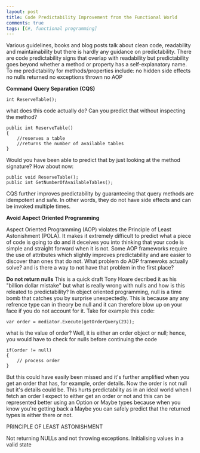 ```yaml
---
layout: post
title: Code Predictability Improvement from the Functional World
comments: true
tags: [C#, functional programming]
---
```


Various guidelines, books and blog posts talk about clean code, readability and maintainability but there is hardly any guidance on predictability. There are code predictability signs that overlap with readability but predictability goes beyond whether a method or property has a self-explanatory name. To me predictability for methods/properties include:
no hidden side effects
no nulls returned
no exceptions thrown
no AOP

**Command Query Separation (CQS)**

    int ReserveTable();

what does this code actually do? Can you predict that without inspecting the method?

    public int ReserveTable()
    {
    	//reserves a table
    	//returns the number of available tables
    }

Would you have been able to predict that by just looking at the method signature? How about now:

    public void ReserveTable();
    public int GetNumberOfAvailableTables();

CQS further improves predictability by guaranteeing that query methods are idempotent and safe. In other words, they do not have side effects and can be invoked multiple times.

**Avoid Aspect Oriented Programming**

Aspect Oriented Programming (AOP) violates the Principle of Least Astonishment (POLA). It makes it extremely difficult to predict what a piece of code is going to do and it deceives you into thinking that your code is simple and straight forward when it is not. Some AOP frameworks require the use of attributes which slightly improves predictability and are easier to discover than ones that do not. What problem do AOP framewoks actually solve? and is there a way to not have that problem in the first place? 

**Do not return nulls** This is a quick draft
Tony Hoare decribed it as his "billion dollar mistake" but what is really wrong with nulls and how is this releated to predictability? In object oriented programming, null is a time bomb that catches you by surprise unexpectedly. This is because any any refrence type can in theory be null and it can therefore blow up on your face if you do not account for it. Take for example this code:

    var order = mediator.Execute(getOrderQuery(23));

what is the value of order? Well, it is either an order object or null; hence, you would have to check for nulls before continuing the code

    if(order != null)
    {
        // process order
    }

But this could have easily been missed and it's further amplified when you get an order that has, for example, order details. Now the order is not null but it's details could be. This hurts predictability as in an ideal world when I fetch an order I expect to either get an order or not and this can be represented better using an Option or Maybe types because when you know you're getting back a Maybe you can safely predict that the returned types is either there or not.

PRINCIPLE OF LEAST ASTONISHMENT

Not returning NULLs and not throwing exceptions.
Initialising values in a valid state
